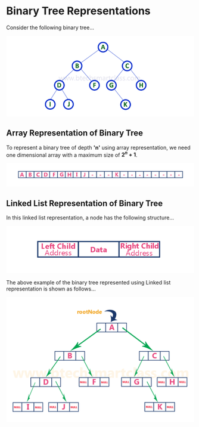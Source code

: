 # Binary Tree Representations

Consider the following binary tree...

![Binary Tree Example](/assets/images/bt-represetation.png)

## Array Representation of Binary Tree
To represent a binary tree of depth **'n'** using array representation, we need one dimensional array with a maximum size of **$2^n + 1$**.

![binary tree array representaion](/assets/images/bt-array-representaion.png)

## Linked List Representation of Binary Tree
In this linked list representation, a node has the following structure...

![binary tree node structure](/assets/images/bt-node-structure.png)

The above example of the binary tree represented using Linked list representation is shown as follows...

![binary tree linkedlist representation](/assets/images/bt-linkedlist-representation.png)
